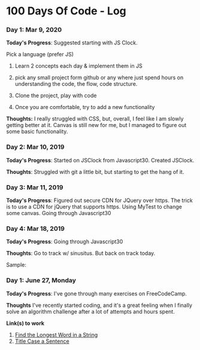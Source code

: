 # 100 Days Of Code - Log

### Day 1: Mar 9, 2020

**Today's Progress**: Suggested starting with JS Clock.

Pick a language (prefer JS)
1) Learn 2 concepts each day & implement them in JS

2) pick any small project form github or any where just spend hours on understanding the code, the flow, code structure.

3) Clone the project, play with code

4) Once you are comfortable, try to add a new functionality

**Thoughts:** I really struggled with CSS, but, overall, I feel like I am slowly getting better at it. Canvas is still new for me, but I managed to figure out some basic functionality.


### Day 2: Mar 10, 2019 


**Today's Progress**: Started on JSClock from Javascript30. Created JSClock.

**Thoughts**: Struggled with git a little bit, but starting to get the hang of it.

### Day 3: Mar 11, 2019

**Today's Progress**: Figured out secure CDN for JQuery over https. The trick is to use a CDN for jQuery that supports https.
Using MyTest to change some canvas. Going through Javascript30

### Day 4: Mar 18, 2019
**Today's Progress**:  Going through Javascript30

**Thoughts**: Go to track w/ sinusitus. But back on track today.


Sample:
### Day 1: June 27, Monday

**Today's Progress**: I've gone through many exercises on FreeCodeCamp.

**Thoughts** I've recently started coding, and it's a great feeling when I finally solve an algorithm challenge after a lot of attempts and hours spent.

**Link(s) to work**
1. [Find the Longest Word in a String](https://www.freecodecamp.com/challenges/find-the-longest-word-in-a-string)
2. [Title Case a Sentence](https://www.freecodecamp.com/challenges/title-case-a-sentence)
